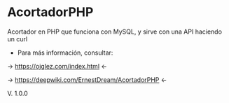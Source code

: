 # AcortadorPHP
Acortador en PHP que funciona con MySQL, y sirve con una API haciendo un curl

* Para más información, consultar:

-> https://ojglez.com/index.html <-

-> https://deepwiki.com/ErnestDream/AcortadorPHP <-

V. 1.0.0
